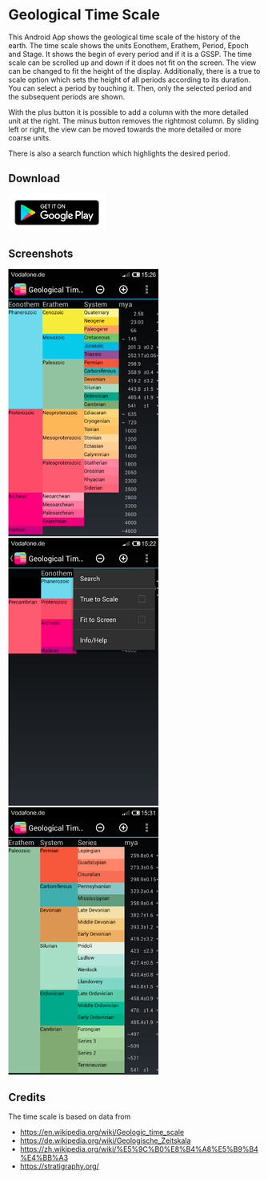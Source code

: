 # Geological Time Scale

This Android App shows the geological time scale of the history of the
earth. The time scale shows the units Eonothem, Erathem, Period, Epoch and
Stage. It shows the begin of every period and if it is a GSSP. The time scale
can be scrolled up and down if it does not fit on the screen. The view can be
changed to fit the height of the display. Additionally, there is a true to scale
option which sets the height of all periods according to its duration. You can
select a period by touching it. Then, only the selected period and the
subsequent periods are shown.

With the plus button it is possible to add a column with the more detailed unit
at the right. The minus button removes the rightmost column. By sliding left or
right, the view can be moved towards the more detailed or more coarse units.

There is also a search function which highlights the desired period.

## Download

[<img src="google-play-badge.png"
      alt="Get it on Google Play"
      height="75" >](https://play.google.com/store/apps/details?id=org.tengel.timescale)


## Screenshots

<img src="metadata/en-US/images/phoneScreenshots/screenshot-04.png" width="300"/>
<img src="metadata/en-US/images/phoneScreenshots/screenshot-02.png" width="300"/>
<img src="metadata/en-US/images/phoneScreenshots/screenshot-07.png" width="300"/>


## Credits

The time scale is based on data from

- https://en.wikipedia.org/wiki/Geologic_time_scale
- https://de.wikipedia.org/wiki/Geologische_Zeitskala
- https://zh.wikipedia.org/wiki/%E5%9C%B0%E8%B4%A8%E5%B9%B4%E4%BB%A3
- https://stratigraphy.org/
